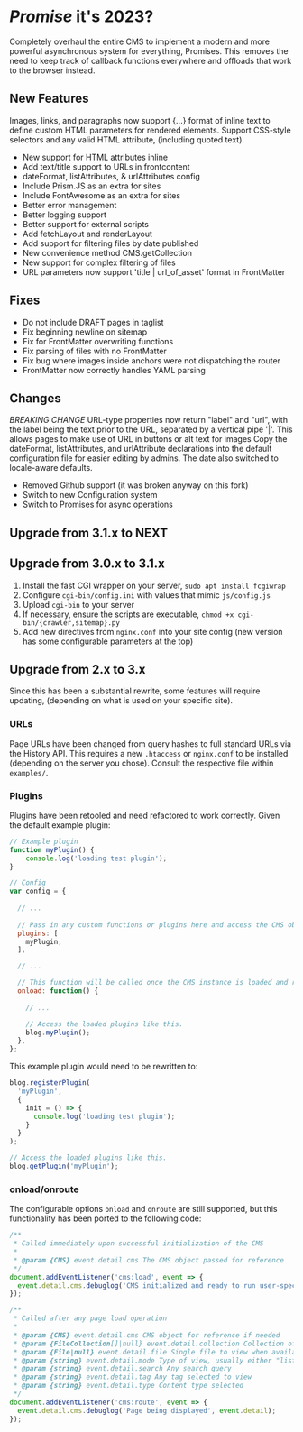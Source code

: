 # _Promise_ it's 2023?

Completely overhaul the entire CMS to implement a modern and more 
powerful asynchronous system for everything, Promises.
This removes the need to keep track of callback functions everywhere
and offloads that work to the browser instead.

## New Features

Images, links, and paragraphs now support {...} format of inline text
to define custom HTML parameters for rendered elements.
Support CSS-style selectors and any valid HTML attribute,
(including quoted text).

* New support for HTML attributes inline
* Add text/title support to URLs in frontcontent
* dateFormat, listAttributes, & urlAttributes config
* Include Prism.JS as an extra for sites
* Include FontAwesome as an extra for sites
* Better error management
* Better logging support
* Better support for external scripts
* Add fetchLayout and renderLayout
* Add support for filtering files by date published
* New convenience method CMS.getCollection
* New support for complex filtering of files 
* URL parameters now support 'title | url_of_asset' format in FrontMatter


## Fixes

* Do not include DRAFT pages in taglist
* Fix beginning newline on sitemap
* Fix for FrontMatter overwriting functions
* Fix parsing of files with no FrontMatter
* Fix bug where images inside anchors were not dispatching the router
* FrontMatter now correctly handles YAML parsing 


## Changes

*BREAKING CHANGE* URL-type properties now return "label" and "url", 
with the label being the text prior to the URL, 
separated by a vertical pipe '|'. 
This allows pages to make use of URL in buttons or alt text for images
Copy the dateFormat, listAttributes, and urlAttribute declarations 
into the default configuration file for easier editing by admins. 
The date also switched to locale-aware defaults.

* Removed Github support (it was broken anyway on this fork)
* Switch to new Configuration system
* Switch to Promises for async operations





## Upgrade from 3.1.x to NEXT


## Upgrade from 3.0.x to 3.1.x

1. Install the fast CGI wrapper on your server, `sudo apt install fcgiwrap`
2. Configure `cgi-bin/config.ini` with values that mimic `js/config.js`
3. Upload `cgi-bin` to your server
4. If necessary, ensure the scripts are executable, `chmod +x cgi-bin/{crawler,sitemap}.py`
5. Add new directives from `nginx.conf` into your site config (new version has some configurable parameters at the top)


## Upgrade from 2.x to 3.x

Since this has been a substantial rewrite, some features will require updating, (depending on what is used on your specific site).

### URLs

Page URLs have been changed from query hashes to full standard URLs via the History API.  This requires a new `.htaccess` or `nginx.conf` to be installed (depending on the server you chose).  Consult the respective file within `examples/`.

### Plugins

Plugins have been retooled and need refactored to work correctly.  Given the default example plugin:

```.js
// Example plugin
function myPlugin() {
	console.log('loading test plugin');
}

// Config
var config = {
  
  // ...
  
  // Pass in any custom functions or plugins here and access the CMS object.
  plugins: [
  	myPlugin,
  ],

  // ...

  // This function will be called once the CMS instance is loaded and ready.
  onload: function() {
    
    // ...

    // Access the loaded plugins like this.
    blog.myPlugin();
  },
};
```

This example plugin would need to be rewritten to:

```.js
blog.registerPlugin(
  'myPlugin', 
  {
    init = () => {
      console.log('loading test plugin');
    }
  }
);

// Access the loaded plugins like this.
blog.getPlugin('myPlugin');
```

### onload/onroute

The configurable options `onload` and `onroute` are still supported, but this functionality has been ported to the following code:

```.js
/**
 * Called immediately upon successful initialization of the CMS
 * 
 * @param {CMS} event.detail.cms The CMS object passed for reference
 */
document.addEventListener('cms:load', event => {
  event.detail.cms.debuglog('CMS initialized and ready to run user-specific code!', event.detail.cms);
});

/**
 * Called after any page load operation
 * 
 * @param {CMS} event.detail.cms CMS object for reference if needed
 * @param {FileCollection[]|null} event.detail.collection Collection of files to view for listing pages
 * @param {File|null} event.detail.file Single file to view when available
 * @param {string} event.detail.mode Type of view, usually either "list", "single", or error.
 * @param {string} event.detail.search Any search query
 * @param {string} event.detail.tag Any tag selected to view
 * @param {string} event.detail.type Content type selected
 */
document.addEventListener('cms:route', event => {
  event.detail.cms.debuglog('Page being displayed', event.detail);
});
```